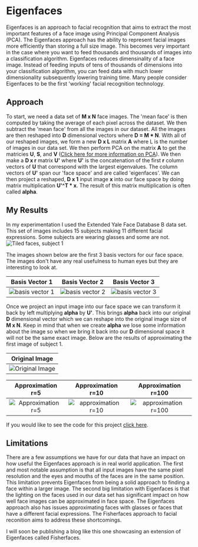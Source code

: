 # Eigenfaces
Eigenfaces is an approach to facial recognition that aims to extract the most important features of a face image using Principal Component Analysis (PCA). The Eigenfaces approach has the ability to represent facial images more efficiently than storing a full size image. This becomes very important in the case where you want to feed thousands and thousands of images into a classification algorithm. Eigenfaces reduces dimensinality of a face image. Instead of feeding inputs of tens of thousands of dimensions into your classification algorithm, you can feed data with much lower dimensionality subsequently lowering training time. Many people consider Eigenfaces to be the first 'working' facial recognition technology.

## Approach
To start, we need a data set of **M x N** face images. The 'mean face' is then computed by taking the average of each pixel across the dataset. We then subtract the 'mean face' from all the images in our dataset. All the images are then reshaped into  **D** dimensional vectors where **D = M * N**. With all of our reshaped images, we form a new **D x L** matrix **A** where L is the number of images in our data set. We then perform PCA on the matrix **A** to get the matricies **U**, **S**, and **V** ([Click here for more information on PCA](https://builtin.com/data-science/step-step-explanation-principal-component-analysis)). We then make a **D x r** matrix **U'** where **U'** is the concatenation of the first **r** column vectors of **U** that correspond with the largest eigenvalues. The column vectors of **U'** span our 'face space' and are called 'eigenfaces'. We can then project a reshaped, **D x 1** input image **x** into our face space by doing matrix multiplication **U'^T * x**. The result of this matrix multiplication is often called **alpha**.

## My Results
In my experimentation I used the Extended Yale Face Database B data set. This set of images includes 15 subjects making 11 different facial expressions. Some subjects are wearing glasses and some are not.
![Tiled faces, subject 1](https://drive.google.com/uc?id=1b6zNXZ6CiFO9uE7hOxvAStnAkt3mKH6N)

The images shown below are the first 3 basis vectors for our face space. The images don't have any real usefulness to human eyes but they are interesting to look at.

| Basis Vector 1 | Basis Vector 2 | Basis Vector 3|
| :--------------------: | :----------------------: | :---------------------: |
| ![basis vector 1](https://drive.google.com/uc?id=1D5Lckla1gCqDA56DRYwkzhVJiNfmTvto) | ![basis vector 2](https://drive.google.com/uc?id=1CMBOA262uQwu6eEHLCHoZSs3bNpUMbFE) | ![basis vector 3](https://drive.google.com/uc?id=1WO4QUCAl6vIiBkNtMPjnyP6BEpdFL4Pt) |

Once we project an input image into our face space we can transform it back by left multiplying **alpha** by **U'**. This brings **alpha** back into our original **D** dimensional vector which we can reshape into the original image size of **M x N**. Keep in mind that when we create **alpha** we lose some information about the image so when we bring it back into our **D** dimensional space it will not be the same exact image. Below are the results of approximating the first image of subject 1.

| Original Image |
| :---------------------------: |
| ![Original Image](https://drive.google.com/uc?id=1kfxD4JzNajXWcA9yGLwkPqU6myqOiNRI) |

| Approximation r=5 | Approximation r=10 | Approximation r=100|
| :-----------: | :-----------: | :-----------: |
| ![Approximation r=5](https://drive.google.com/uc?id=1uhWC657uiWYkOlZRIx90rIpjTmJB2eq3) | ![approximation r=10](https://drive.google.com/uc?id=1el_P8BNB536BppOXNETrYtcqkR2Q7hj8) | ![approximation r=100](https://drive.google.com/uc?id=1aFXBL8xixNPHBYy4nG5JgG-Yb-S0chNZ) |

If you would like to see the code for this project [click here](https://github.com/kabrooksRUSH/kabrooks.github.io).

## Limitations
There are a few assumptions we have for our data that have an impact on how useful the Eigenfaces approach is in real world application. The first and most notable assumption is that all input images have the same pixel resolution and the eyes and mouths of the faces are in the same position. This limitation prevents Eigenfaces from being a solid approach to finding a face within a larger image. The second big limitation with Eigenfaces is that the lighting on the faces used in our data set has significant impact on how well face images can be approximated in face space. The Eigenfaces approach also has issues approximating faces with glasses or faces that have a different facial expressions. The Fisherfaces approach to facial reconition aims to address these shortcomings.

I will soon be publishing a blog like this one showcasing an extension of Eigenfaces called Fisherfaces.
